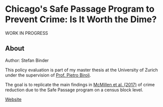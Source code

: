 # Chicago's Safe Passage Program to Prevent Crime: Is It Worth the Dime?
WORK IN PROGRESS

## About
Author: Stefan Binder


This policy evaluation is part of my master thesis at the University of Zurich under the supervision of [Prof. Pietro Biroli](https://sites.google.com/site/pietrobiroli/home).


The goal is to replicate the main findings in [McMillen et al. (2017)](https://ignaciomsarmiento.github.io/assets/Safe_Passage_WP.pdf) of crime reduction due to the Safe Passage program on a census block level.


[Website](https://binste.github.io/chicago_safepassage_evaluation/)